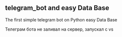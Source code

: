 ## telegram_bot and easy Data Base
The first simple telegram bot on Python
easy Data Base

Телеграм бота не заливал на сервер, запускал с vs 
